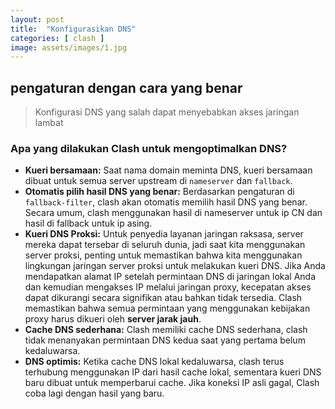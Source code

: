 ```yaml
---
layout: post
title:  "Konfigurasikan DNS"
categories: [ clash ]
image: assets/images/1.jpg
---
```

## pengaturan dengan cara yang benar

> Konfigurasi DNS yang salah dapat menyebabkan akses jaringan lambat

### Apa yang dilakukan Clash untuk mengoptimalkan DNS?

- **Kueri bersamaan:** Saat nama domain meminta DNS, kueri bersamaan dibuat untuk semua server upstream di `nameserver` dan `fallback`.
- **Otomatis pilih hasil DNS yang benar:** Berdasarkan pengaturan di `fallback-filter`, clash akan otomatis memilih hasil DNS yang benar. Secara umum, clash menggunakan hasil di nameserver untuk ip CN dan hasil di fallback untuk ip asing.
- **Kueri DNS Proksi:** Untuk penyedia layanan jaringan raksasa, server mereka dapat tersebar di seluruh dunia, jadi saat kita menggunakan server proksi, penting untuk memastikan bahwa kita menggunakan lingkungan jaringan server proksi untuk melakukan kueri DNS. Jika Anda mendapatkan alamat IP setelah permintaan DNS di jaringan lokal Anda dan kemudian mengakses IP melalui jaringan proxy, kecepatan akses dapat dikurangi secara signifikan atau bahkan tidak tersedia. Clash memastikan bahwa semua permintaan yang menggunakan kebijakan proxy harus dikueri oleh **server jarak jauh**.
- **Cache DNS sederhana:** Clash memiliki cache DNS sederhana, clash tidak menanyakan permintaan DNS kedua saat yang pertama belum kedaluwarsa.
- **DNS optimis:** Ketika cache DNS lokal kedaluwarsa, clash terus terhubung menggunakan IP dari hasil cache lokal, sementara kueri DNS baru dibuat untuk memperbarui cache. Jika koneksi IP asli gagal, Clash coba lagi dengan hasil yang baru.
